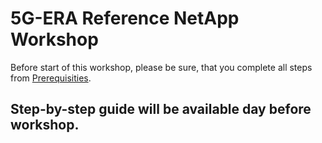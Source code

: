 # 5G-ERA Reference NetApp Workshop

Before start of this workshop, please be sure, that you complete all steps from [Prerequisities](Documentation/Prerequisites.md).

## Step-by-step guide will be available day before workshop.